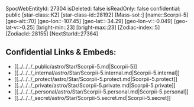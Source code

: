 ﻿---
location: [-34.29,-107.45,70]
type: Star
tags:
- astro/Star

---
SpocWebEntityId: 27304
isDeleted: false
isReadOnly: false
confidential: public
[star-class::K2]
[star-class-id::28192]
[Mass-sol::]
[name::Scorpii-5]
[geo-alt::70]
[geo-lon::-107.45]
[geo-lat::-34.29]
[geo-lon-v::-0.049]
[geo-lat-v::-0.25]
[bright-min::23]
[bright-max::23]
[Zodiac-index::5]
[ZodiacId::28155]
[NextStarId::27364]



## Confidential Links & Embeds: 
- [[../../../_public/astro/Star/Scorpii-5.md|Scorpii-5]] 
- [[../../../_internal/astro/Star/Scorpii-5.internal.md|Scorpii-5.internal]] 
- [[../../../_protect/astro/Star/Scorpii-5.protect.md|Scorpii-5.protect]] 
- [[../../../_private/astro/Star/Scorpii-5.private.md|Scorpii-5.private]] 
- [[../../../_personal/astro/Star/Scorpii-5.personal.md|Scorpii-5.personal]] 
- [[../../../_secret/astro/Star/Scorpii-5.secret.md|Scorpii-5.secret]] 
